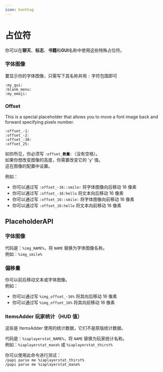 ```yaml
---
icon: hashtag
---
```


# 占位符

你可以在**聊天**、**标志**、**书籍**和**GUI**名称中使用这些特殊占位符。

### 字体图像

要显示你的字体图像，只需写下其名称并用 `:` 字符包围即可

```
:my_gui:
:blank_menu:
:my_emoji:
```

### Offset

This is a special placeholder that allows you to move a font image back and forward specifying pixels number.

```
:offset_-1:
:offset_-2:
:offset_-30:
:offset_25:
```

如你所见，你必须写 `:offset_`**`数量`**`:`（没有空格）。\
如果你想改变图像的高度，你需要改变它的 'y' 值。\
这在图像的配置中设置。

例如：

* 你可以通过写 `:offset_-16::smile:` 将字体图像向后移动 16 像素
* 你可以通过写 `:offset_-16:hello` 将文本向后移动 16 像素
* 你可以通过写 `:offset_16::smile:` 将字体图像向前移动 16 像素
* 你可以通过写 `:offset_16:hello` 将文本向前移动 16 像素

## PlaceholderAPI

### 字体图像

代码是：`%img_NAME%`，将 `NAME` 替换为字体图像名称。\
例如：`%img_smile%`

### 偏移量

你可以前后移动文本或字体图像。\
例如：

* 你可以通过写 `%img_offset_-16%` 将其向后移动 16 像素
* 你可以通过写 `%img_offset_16%` 将其向前移动 16 像素

### ItemsAdder 玩家统计（HUD 值）

这些是 ItemsAdder 使用的统计数据，它们不是原版统计数据。

代码是：`%iaplayerstat_NAME%`，将 `NAME` 替换为玩家统计名称。\
例如：`%iaplayerstat_mana%` 或 `%iaplayerstat_thirst%`

你可以使用此命令进行测试：\
`/papi parse me %iaplayerstat_thirst%`\
`/papi parse me %iaplayerstat_mana%`
